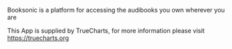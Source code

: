 Booksonic is a platform for accessing the audibooks you own wherever you are

This App is supplied by TrueCharts, for more information please visit https://truecharts.org
